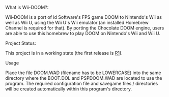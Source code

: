 What is Wii-DOOM?:

Wii-DOOM is a port of id Software's FPS game DOOM to Nintendo's Wii as well as Wii U, using the Wii U's Wii emulator (an installed Homebrew Channel is required for that). By porting the Chocolate DOOM engine, users are able to use this homebrew to play DOOM on Nintendo's Wii and Wii U.

Project Status:

This project is in a working state (the first release is [R1](https://code.google.com/p/wii-doom/source/detail?r=1)).

Usage

Place the file DOOM.WAD (filename has to be LOWERCASE) into the same directory where the BOOT.DOL and PSPDOOM.WAD are located to use the program. The required configuration file and savegame files / directories will be created automatically within this program's directory.